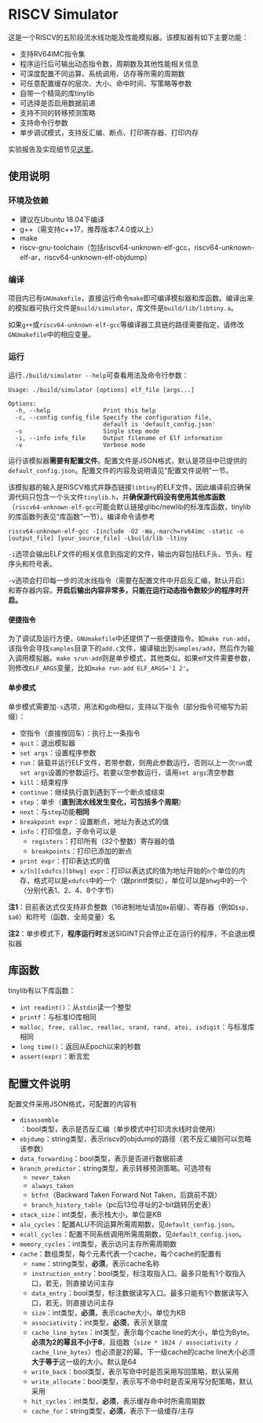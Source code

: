 # RISCV Simulator

这是一个RISCV的五阶段流水线功能及性能模拟器。该模拟器有如下主要功能：

- 支持RV64IMC指令集
- 程序运行后可输出动态指令数，周期数及其他性能相关信息
- 可深度配置不同运算、系统调用、访存等所需的周期数
- 可任意配置缓存的层次、大小、命中时间、写策略等参数
- 自带一个精简的库tinylib
- 可选择是否启用数据前递
- 支持不同的转移预测策略
- 支持命令行参数
- 单步调试模式，支持反汇编、断点、打印寄存器、打印内存

实验报告及实现细节见[这里](./doc/lab_report.md)。

## 使用说明

### 环境及依赖

- 建议在Ubuntu 18.04下编译
- g++（需支持c++17，推荐版本7.4.0或以上）
- make
- riscv-gnu-toolchain（包括riscv64-unknown-elf-gcc，riscv64-unknown-elf-ar，riscv64-unknown-elf-objdump）

### 编译

项目内已有`GNUmakefile`，直接运行命令`make`即可编译模拟器和库函数。编译出来的模拟器可执行文件是`build/simulator`，库文件是`build/lib/libtiny.a`。

如果`g++`或`riscv64-unknown-elf-gcc`等编译器工具链的路径需要指定，请修改`GNUmakefile`中的相应变量。

### 运行

运行`./build/simulator --help`可查看用法及命令行参数：

```
Usage: ./build/simulator [options] elf_file [args...]

Options:
  -h, --help               Print this help
  -c, --config config_file Specify the configuration file,
                           default is 'default_config.json'
  -s                       Single step mode
  -i, --info info_file     Output filename of Elf information
  -v                       Verbose mode
```

运行该模拟器**需要有配置文件**。配置文件是JSON格式，默认是项目中已提供的`default_config.json`。配置文件的内容及说明请见"配置文件说明"一节。

该模拟器的输入是RISCV格式并静态链接`libtiny`的ELF文件。因此编译前应确保源代码只包含一个头文件`tinylib.h`，并**确保源代码没有使用其他库函数**（`riscv64-unknown-elf-gcc`可能会默认链接glibc/newlib的标准库函数，tinylib的库函数列表见“库函数”一节）。编译命令请参考

```
riscv64-unknown-elf-gcc -Iinclude -O2 -Wa,-march=rv64imc -static -o [output_file] [your_source_file] -Lbuild/lib -ltiny
```

`-i`选项会输出ELF文件的相关信息到指定的文件，输出内容包括ELF头、节头、程序头和符号表。

`-v`选项会打印每一步的流水线指令（需要在配置文件中开启反汇编，默认开启）和寄存器内容。**开启后输出内容非常多，只能在运行动态指令数较少的程序时开启。**

#### 便捷指令

为了调试及运行方便，`GNUmakefile`中还提供了一些便捷指令。如`make run-add`，该指令会寻找`samples`目录下的`add.c`文件，编译输出到`samples/add`，然后作为输入调用模拟器。`make srun-add`则是单步模式，其他类似。如果elf文件需要参数，则修改`ELF_ARGS`变量，比如`make run-add ELF_ARGS='1 2'`。

#### 单步模式

单步模式需要加`-s`选项，用法和gdb相似，支持以下指令（部分指令可缩写为前缀）：

- 空指令（直接按回车）：执行上一条指令
- `quit`：退出模拟器
- `set args`：设置程序参数
- `run`：装载并运行ELF文件，若带参数，则用此参数运行，否则以上一次`run`或`set args`设置的参数运行。若要以空参数运行，请用`set args`清空参数
- `kill`：结束程序
- `continue`：继续执行直到遇到下一个断点或结束
- `step`：单步（**直到流水线发生变化，可包括多个周期**）
- `next`：与`step`功能**相同**
- `breakpoint expr`：设置断点，地址为表达式的值
- `info`：打印信息，子命令可以是
  - `registers`：打印所有（32个整数）寄存器的值
  - `breakpoints`：打印已添加的断点
- `print expr`：打印表达式的值
- `x/[n][xdufcs][bhwg] expr`：打印以表达式的值为地址开始的`n`个单位的内存，格式可以是`xdufcs`中的一个（跟printf类似），单位可以是`bhwg`中的一个（分别代表1、2、4、8个字节）

**注1**：目前表达式仅支持非负整数（16进制地址请加`0x`前缀）、寄存器（例如`$sp, $a0`）和符号（函数、全局变量）名

**注2**：单步模式下，**程序运行时**发送SIGINT只会停止正在运行的程序，不会退出模拟器

## 库函数

tinylib有以下库函数：

- `int readint()`：从`stdin`读一个整型
- `printf`：与标准IO库相同
- `malloc, free, calloc, realloc, srand, rand, atoi, isdigit`：与标准库相同
- `long time()`：返回从Epoch以来的秒数
- `assert(expr)`：断言宏

## 配置文件说明

配置文件采用JSON格式，可配置的内容有

- `disassemble`：bool类型，表示是否反汇编（单步模式中打印流水线时会使用）
- `objdump`：string类型，表示riscv的objdump的路径（若不反汇编则可以忽略该参数）
- `data_forwarding`：bool类型，表示是否进行数据前递
- `branch_predictor`：string类型，表示转移预测策略。可选项有
  - `never_taken`
  - `always_taken`
  - `btfnt`（Backward Taken Forward Not Taken，后跳前不跳）
  - `branch_history_table`（pc后13位寻址的2-bit跳转历史表）
- `stack_size`：int类型，表示栈大小，单位是KB
- `alu_cycles`：配置ALU不同运算所需周期数，见`default_config.json`。
- `ecall_cycles`：配置不同系统调用所需周期数，见`default_config.json`。
- `memory_cycles`：int类型，表示访问主存所需周期数
- `cache`：数组类型，每个元素代表一个cache，每个cache的配置有
  - `name`：string类型，**必须**，表示cache名称
  - `instruction_entry`：bool类型，标注取指入口。最多只能有1个取指入口，若无，则直接访问主存
  - `data_entry`：bool类型，标注数据读写入口。最多只能有1个数据读写入口，若无，则直接访问主存
  - `size`：int类型，**必须**，表示cache大小，单位为KB
  - `associativity`：int类型，**必须**，表示关联度
  - `cache_line_bytes`：int类型，表示每个cache line的大小，单位为Byte。**必须为2的幂且不小于8**，且组数（`size * 1024 / associativity / cache_line_bytes`）也必须是2的幂。下一级cache的cache line大小必须**大于等于**这一级的大小。默认是64
  - `write_back`：bool类型，表示写命中时是否采用写回策略，默认采用
  - `write_allocate`：bool类型，表示写不命中时是否采用写分配策略，默认采用
  - `hit_cycles`：int类型，**必须**，表示缓存命中时所需周期数
  - `cache_for`：string类型，**必须**，表示下一级缓存/主存
